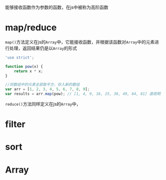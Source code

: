 能够接收函数作为参数的函数，在js中被称为高阶函数

# map/reduce
`map()`方法定义在js的`Array`中，它能接收函数，并根据该函数对`Array`中的元素进行处理，返回结果仍是以`Array`的形式
```javascript
'use strict';

function pow(x) {
    return x * x;
}

//将数组中的元素全部取平方，存入新的数组
var arr = [1, 2, 3, 4, 5, 6, 7, 8, 9];
var results = arr.map(pow); // [1, 4, 9, 16, 25, 36, 49, 64, 81] 直观明了
```

`reduce()`方法同样定义在js的`Array`中，
# filter


# sort


# Array
